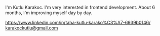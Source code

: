 I'm Kutlu Karakoc. 
I'm very interested in frontend development. About 6 months, I'm improving myself day by day. 

https://www.linkedin.com/in/taha-kutlu-karako%C3%A7-6939b0146/
karakockutlu@gmail.com
